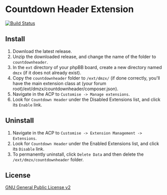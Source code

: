 # Countdown Header Extension

[![Build Status](https://travis-ci.org/dmzx/Countdown-Header.svg?branch=master)](https://travis-ci.org/dmzx/Countdown-Header)

## Install

1. Download the latest release.
2. Unzip the downloaded release, and change the name of the folder to `countdownheader`.
3. In the `ext` directory of your phpBB board, create a new directory named `dmzx` (if it does not already exist).
4. Copy the `countdownheader` folder to `/ext/dmzx/` (if done correctly, you'll have the main extension class at (your forum root)/ext/dmzx/countdownheader/composer.json).
5. Navigate in the ACP to `Customise -> Manage extensions`.
6. Look for `Countdown Header` under the Disabled Extensions list, and click its `Enable` link.

## Uninstall

1. Navigate in the ACP to `Customise -> Extension Management -> Extensions`.
2. Look for `Countdown Header` under the Enabled Extensions list, and click its `Disable` link.
3. To permanently uninstall, click `Delete Data` and then delete the `/ext/dmzx/countdownheader` folder.

## License
[GNU General Public License v2](http://opensource.org/licenses/GPL-2.0)

